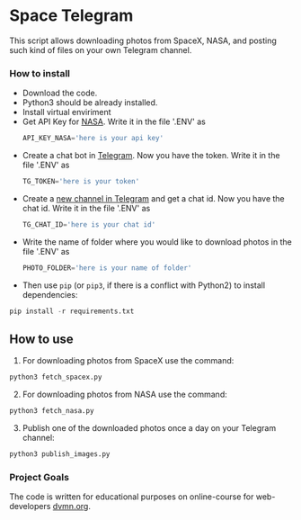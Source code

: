 # Space Telegram

This script allows downloading photos from SpaceX, NASA, and posting such kind of files on your own Telegram channel.

### How to install

- Download the code.
- Python3 should be already installed. 
- Install virtual enviriment
- Get API Key for [NASA](https://api.nasa.gov). Write it in the file '.ENV' as
  ```python
  API_KEY_NASA='here is your api key'
  ```
- Create a chat bot in [Telegram](https://way23.ru/регистрация-бота-в-telegram.html). Now you have the token. Write it in the file '.ENV' as
  ```python
  TG_TOKEN='here is your token'
  ```
- Create a [new channel in Telegram](https://smmplanner.com/blog/otlozhennyj-posting-v-telegram/) and get a chat id. Now you have the chat id. Write it in the file '.ENV' as
  ```python
  TG_CHAT_ID='here is your chat id'
  ```
- Write the name of folder where you would like to download photos in the file '.ENV' as
  ```python
  PHOTO_FOLDER='here is your name of folder'
  ```
- Then use `pip` (or `pip3`, if there is a conflict with Python2) to install dependencies:
```python
pip install -r requirements.txt
```
## How to use

1. For downloading photos from SpaceX use the command:
```python
python3 fetch_spacex.py
```
  
2. For downloading photos from NASA use the command:
```python
python3 fetch_nasa.py
```
  
3. Publish one of the downloaded photos once a day on your Telegram channel:
```python
python3 publish_images.py
```

### Project Goals

The code is written for educational purposes on online-course for web-developers [dvmn.org](https://dvmn.org/).
